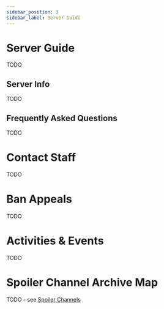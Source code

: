 ```yaml
---
sidebar_position: 3
sidebar_label: Server Guide
---
```


# Server Guide

TODO

## Server Info

TODO

## Frequently Asked Questions

TODO

# Contact Staff

TODO

# Ban Appeals

TODO

# Activities & Events

TODO

# Spoiler Channel Archive Map

TODO - see [Spoiler Channels](./server-layout/channels/spoiler-channels)